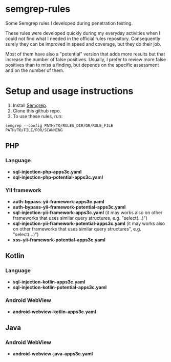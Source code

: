 # semgrep-rules

Some Semgrep rules I developed during penetration testing.

These rules were developed quickly during my everyday activities when I could not find what I needed in the official rules repository. Consequently surely they can be improved in speed and coverage, but they do their job.

Most of them have also a "potential" version that adds more results but that increase the number of false positives. Usually, I prefer to review more false positives than to miss a finding, but depends on the specific assessment and on the number of them.

# Setup and usage instructions

1. Install [Semgrep](https://semgrep.dev/docs/getting-started/). 
2. Clone this github repo.
3. To use these rules, run:

```
semgrep --config PATH/TO/RULES_DIR/OR/RULE_FILE PATH/TO/FILE/FOR/SCANNING
```

## PHP

### Language

* **sql-injection-php-apps3c.yaml**
* **sql-injection-php-potential-apps3c.yaml**

### YII framework

* **auth-bypass-yii-framework-apps3c.yaml**
* **auth-bypass-yii-framework-potential-apps3c.yaml**
* **sql-injection-yii-framework-apps3c.yaml** (it may works also on other frameworks that uses similar query structures, e.g. "select(...)")
* **sql-injection-yii-framework-potential-apps3c.yaml** (it may works also on other frameworks that uses similar query structures", e.g. "select(...)")
* **xss-yii-framework-potential-apps3c.yaml**

## Kotlin

### Language

* **sql-injection-kotlin-apps3c.yaml**
* **sql-injection-kotlin-potential-apps3c.yaml**

### Android WebView

* **android-webview-kotlin-apps3c.yaml**

## Java

### Android WebView

* **android-webview-java-apps3c.yaml**
